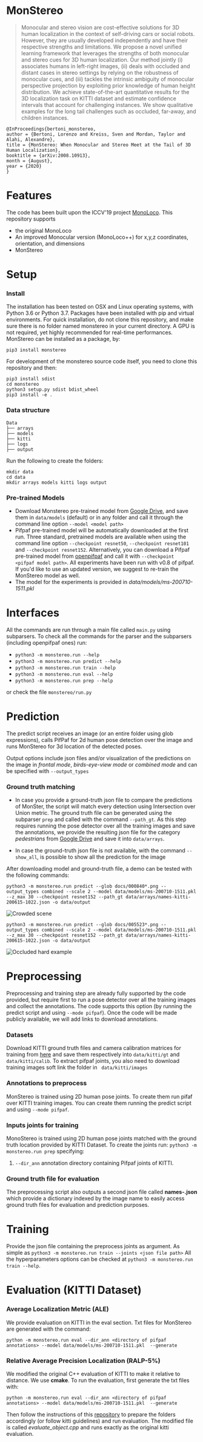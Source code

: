 
# MonStereo


 > Monocular and stereo vision are cost-effective solutions for 3D human localization 
 in the context of self-driving cars or social robots. However, they are usually developed independently 
 and have their respective strengths and limitations. We propose a novel unified learning framework that 
 leverages the strengths of both monocular and stereo cues for 3D human localization. 
 Our method jointly (i) associates humans in left-right images, 
 (ii) deals with occluded and distant cases in stereo settings by relying on the robustness of monocular cues, 
 and (iii) tackles the intrinsic ambiguity of monocular perspective projection by exploiting prior knowledge 
 of human height distribution.
We achieve state-of-the-art quantitative results for the 3D localization task on KITTI dataset 
and estimate confidence intervals that account for challenging instances. 
We show qualitative examples for the long tail challenges such as occluded, 
far-away, and children instances. 

```
@InProceedings{bertoni_monstereo,
author = {Bertoni, Lorenzo and Kreiss, Sven and Mordan, Taylor and Alahi, Alexandre},
title = {MonStereo: When Monocular and Stereo Meet at the Tail of 3D Human Localization},
booktitle = {arXiv:2008.10913},
month = {August},
year = {2020}
}
```

# Features
The code has been built upon the ICCV'19 project [MonoLoco](https://github.com/vita-epfl/monoloco).
This repository supports

* the original MonoLoco
* An improved Monocular version (MonoLoco++) for x,y,z coordinates, orientation, and dimensions
* MonStereo

# Setup

### Install
The installation has been tested on OSX and Linux operating systems, with Python 3.6 or Python 3.7. 
Packages have been installed with pip and virtual environments.
For quick installation, do not clone this repository, 
and make sure there is no folder named monstereo in your current directory.
A GPU is not required, yet highly recommended for real-time performances. 
MonStereo can be installed as a package, by:

```
pip3 install monstereo
```

For development of the monstereo source code itself, you need to clone this repository and then:
```
pip3 install sdist
cd monstereo
python3 setup.py sdist bdist_wheel
pip3 install -e .
```

### Data structure

    Data         
    ├── arrays                 
    ├── models
    ├── kitti
    ├── logs
    ├── output
    

Run the following to create the folders:
```
mkdir data
cd data
mkdir arrays models kitti logs output
```

### Pre-trained Models
* Download Monstereo pre-trained model from 
[Google Drive](https://drive.google.com/drive/folders/1jZToVMBEZQMdLB5BAIq2CdCLP5kzNo9t?usp=sharing),
and save them in `data/models` 
(default) or in any folder and call it through the command line option `--model <model path>`
* Pifpaf pre-trained model will be automatically downloaded at the first run. 
Three standard, pretrained models are available when using the command line option 
`--checkpoint resnet50`, `--checkpoint resnet101` and `--checkpoint resnet152`.
Alternatively, you can download a Pifpaf pre-trained model from [openpifpaf](https://github.com/vita-epfl/openpifpaf)
 and call it with `--checkpoint  <pifpaf model path>`. All experiments have been run with v0.8 of pifpaf.
  If you'd like to use an updated version, we suggest to re-train the MonStereo model as well.
* The model for the experiments is provided in *data/models/ms-200710-1511.pkl*

# Interfaces
All the commands are run through a main file called `main.py` using subparsers.
To check all the commands for the parser and the subparsers (including openpifpaf ones) run:

* `python3 -m monstereo.run --help`
* `python3 -m monstereo.run predict --help`
* `python3 -m monstereo.run train --help`
* `python3 -m monstereo.run eval --help`
* `python3 -m monstereo.run prep --help`

or check the file `monstereo/run.py`
              
# Prediction
The predict script receives an image (or an entire folder using glob expressions), 
calls PifPaf for 2d human pose detection over the image
and runs MonStereo for 3d location of the detected poses.


Output options include json files and/or visualization of the predictions on the image in *frontal mode*, 
*birds-eye-view mode* or *combined mode* and can be specified with `--output_types`


### Ground truth matching
* In case you provide a ground-truth json file to compare the predictions of MonSter,
 the script will match every detection using Intersection over Union metric. 
 The ground truth file can be generated using the subparser `prep` and called with the command `--path_gt`. 
As this step requires running the pose detector over all the training images and save the annotations, we 
provide the resulting json file for the category *pedestrians* from 
[Google Drive](https://drive.google.com/file/d/1e-wXTO460ip_Je2NdXojxrOrJ-Oirlgh/view?usp=sharing) 
and save it into `data/arrays`.
 
* In case the ground-truth json file is not available, with the command `--show_all`, is possible to 
show all the prediction for the image

After downloading model and ground-truth file, a demo can be tested with the following commands:

`python3 -m monstereo.run predict --glob docs/000840*.png --output_types combined --scale 2
 --model data/models/ms-200710-1511.pkl --z_max 30 --checkpoint resnet152 --path_gt data/arrays/names-kitti-200615-1022.json
 -o data/output`
 
![Crowded scene](out_000840.png)

`python3 -m monstereo.run predict --glob docs/005523*.png --output_types combined --scale 2
 --model data/models/ms-200710-1511.pkl --z_max 30 --checkpoint resnet152 --path_gt data/arrays/names-kitti-200615-1022.json
 -o data/output`

![Occluded hard example](out_005523.png)

# Preprocessing
Preprocessing and training step are already fully supported by the code provided, 
but require first to run a pose detector over
all the training images and collect the annotations. 
The code supports this option (by running the predict script and using `--mode pifpaf`).
Once the code will be made publicly available, we will add 
links to download annotations.

### Datasets
Download KITTI ground truth files and camera calibration matrices for training
from [here](http://www.cvlibs.net/datasets/kitti/eval_object.php?obj_benchmark=3d) and
save them respectively into `data/kitti/gt` and `data/kitti/calib`. 
To extract pifpaf joints, you also need to download training images soft link the folder in `
data/kitti/images`


### Annotations to preprocess
MonStereo is trained using 2D human pose joints. To create them run pifaf over KITTI training images. 
You can create them running the predict script and using `--mode pifpaf`.

### Inputs joints for training
MonoStereo is trained using 2D human pose joints matched with the ground truth location provided by
KITTI Dataset. To create the joints run: `python3 -m monstereo.run prep` specifying:
1. `--dir_ann` annotation directory containing Pifpaf joints of KITTI. 


### Ground truth file for evaluation
The preprocessing script also outputs a second json file called **names-<date-time>.json** which provide a dictionary indexed
by the image name to easily access ground truth files for evaluation and prediction purposes.


# Training
Provide the json file containing the preprocess joints as argument. 
As simple as `python3 -m monstereo.run train --joints <json file path>`
All the hyperparameters options can be checked at `python3 -m monstereo.run train --help`.

# Evaluation (KITTI Dataset)
### Average Localization Metric (ALE)
We provide evaluation on KITTI in the eval section. Txt files for MonStereo are generated with the command:

`python -m monstereo.run eval --dir_ann <directory of pifpaf annotations> --model data/models/ms-200710-1511.pkl  --generate`

### Relative Average Precision Localization (RALP-5%)
We modified the original C++ evaluation of KITTI to make it relative to distance. We use **cmake**.
To run the evaluation, first generate the txt files with:

`python -m monstereo.run eval --dir_ann <directory of pifpaf annotations> --model data/models/ms-200710-1511.pkl  --generate`

Then follow the instructions of this [repository](https://github.com/cguindel/eval_kitti) 
to prepare the folders accordingly (or follow kitti guidelines) and run evaluation. 
The modified file is called *evaluate_object.cpp* and runs exactly as the original kitti evaluation.
